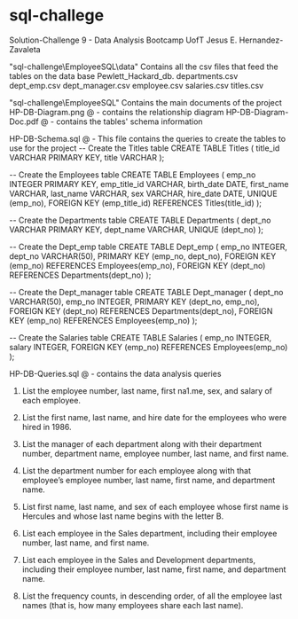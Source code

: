 # sql-challege
Solution-Challenge 9 - Data Analysis Bootcamp UofT
Jesus E. Hernandez-Zavaleta

"sql-challenge\EmployeeSQL\data" Contains all the csv files that feed the tables on the data base Pewlett_Hackard_db.
departments.csv
dept_emp.csv
dept_manager.csv
employee.csv
salaries.csv
titles.csv

"sql-challenge\EmployeeSQL" Contains the main documents of the project
HP-DB-Diagram.png 
@ - contains the relationship diagram
HP-DB-Diagram-Doc.pdf 
@ - contains the tables' schema information

HP-DB-Schema.sql
@ - This file contains the queries to create the tables to use for the project
-- Create the Titles table
CREATE TABLE Titles (
    title_id VARCHAR PRIMARY KEY,
    title VARCHAR
);

-- Create the Employees table
CREATE TABLE Employees (
    emp_no INTEGER PRIMARY KEY,
    emp_title_id VARCHAR,
    birth_date DATE,
    first_name VARCHAR,
    last_name VARCHAR,
    sex VARCHAR,
    hire_date DATE,
    UNIQUE (emp_no),
    FOREIGN KEY (emp_title_id) REFERENCES Titles(title_id)
);

-- Create the Departments table
CREATE TABLE Departments (
    dept_no VARCHAR PRIMARY KEY,
    dept_name VARCHAR,
    UNIQUE (dept_no)
);

-- Create the Dept_emp table
CREATE TABLE Dept_emp (
    emp_no INTEGER,
    dept_no VARCHAR(50),
    PRIMARY KEY (emp_no, dept_no),
    FOREIGN KEY (emp_no) REFERENCES Employees(emp_no),
    FOREIGN KEY (dept_no) REFERENCES Departments(dept_no)
);

-- Create the Dept_manager table
CREATE TABLE Dept_manager (
    dept_no VARCHAR(50),
    emp_no INTEGER,
    PRIMARY KEY (dept_no, emp_no),
    FOREIGN KEY (dept_no) REFERENCES Departments(dept_no),
    FOREIGN KEY (emp_no) REFERENCES Employees(emp_no)
);

-- Create the Salaries table
CREATE TABLE Salaries (
    emp_no INTEGER,
    salary INTEGER,
    FOREIGN KEY (emp_no) REFERENCES Employees(emp_no)
);

HP-DB-Queries.sql
@ - contains the data analysis queries 
1. List the employee number, last name, first na1.me, sex, and salary of each employee.

2. List the first name, last name, and hire date for the employees who were hired in 1986.

3. List the manager of each department along with their department number, department name, employee number, last name, and first name.

4. List the department number for each employee along with that employee’s employee number, last name, first name, and department name.

5. List first name, last name, and sex of each employee whose first name is Hercules and whose last name begins with the letter B.

6. List each employee in the Sales department, including their employee number, last name, and first name.

7. List each employee in the Sales and Development departments, including their employee number, last name, first name, and department name.

8. List the frequency counts, in descending order, of all the employee last names (that is, how many employees share each last name).




